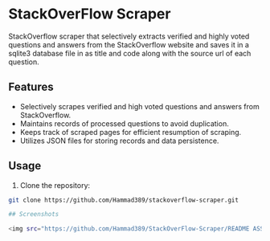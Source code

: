 # StackOverFlow Scraper
StackOverflow scraper that selectively extracts verified and highly voted questions and answers from the StackOverflow website and saves it in a sqlite3 database file in as title and code along with the source url of each question. 

## Features

- Selectively scrapes verified and high voted questions and answers from StackOverflow.
- Maintains records of processed questions to avoid duplication.
- Keeps track of scraped pages for efficient resumption of scraping.
- Utilizes JSON files for storing records and data persistence.

## Usage

1. Clone the repository:

```bash
git clone https://github.com/Hammad389/stackoverflow-scraper.git

## Screenshots

<img src="https://github.com/Hammad389/StackOverFlow-Scraper/README ASSETS/database .png" >
